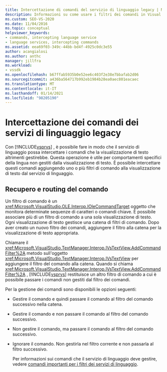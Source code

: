 ```yaml
---
title: Intercettazione di comandi del servizio di linguaggio legacy | Microsoft Docs
description: Informazioni su come usare i filtri dei comandi in Visual Studio per intercettare i comandi dei servizi di linguaggio legacy e aggiungere un comportamento specifico della lingua.
ms.custom: SEO-VS-2020
ms.date: 11/04/2016
ms.topic: conceptual
helpviewer_keywords:
- commands, intercepting language service
- language services, intercepting commands
ms.assetid: eea69f03-349c-44bb-bd4f-4925c0dc3e55
author: acangialosi
ms.author: anthc
manager: jillfra
ms.workload:
- vssdk
ms.openlocfilehash: b67ffab5935b0e52ee6c403f2e38e7bbafab2d06
ms.sourcegitcommit: a436ba564717b992eb1984b28ea0aec801eacaec
ms.translationtype: MT
ms.contentlocale: it-IT
ms.lasthandoff: 01/14/2021
ms.locfileid: "98205190"
---
```

# <a name="intercepting-legacy-language-service-commands"></a>Intercettazione dei comandi dei servizi di linguaggio legacy
Con [!INCLUDE[vsprvs](../../code-quality/includes/vsprvs_md.md)] , è possibile fare in modo che il servizio di linguaggio possa intercettare i comandi che la visualizzazione di testo altrimenti gestirebbe. Questa operazione è utile per comportamenti specifici della lingua non gestiti dalla visualizzazione di testo. È possibile intercettare questi comandi aggiungendo uno o più filtri di comando alla visualizzazione di testo dal servizio di linguaggio.

## <a name="getting-and-routing-the-command"></a>Recupero e routing del comando
 Un filtro di comando è un <xref:Microsoft.VisualStudio.OLE.Interop.IOleCommandTarget> oggetto che monitora determinate sequenze di caratteri o comandi chiave. È possibile associare più di un filtro di comando a una sola visualizzazione di testo. Ogni visualizzazione di testo gestisce una catena di filtri di comando. Dopo aver creato un nuovo filtro dei comandi, aggiungere il filtro alla catena per la visualizzazione di testo appropriata.

 Chiamare il <xref:Microsoft.VisualStudio.TextManager.Interop.IVsTextView.AddCommandFilter%2A> metodo sull'oggetto <xref:Microsoft.VisualStudio.TextManager.Interop.IVsTextView> per aggiungere il filtro del comando alla catena. Quando si chiama <xref:Microsoft.VisualStudio.TextManager.Interop.IVsTextView.AddCommandFilter%2A> , [!INCLUDE[vsprvs](../../code-quality/includes/vsprvs_md.md)] restituisce un altro filtro di comando a cui è possibile passare i comandi non gestiti dal filtro dei comandi.

 Per la gestione dei comandi sono disponibili le opzioni seguenti:

- Gestire il comando e quindi passare il comando al filtro del comando successivo nella catena.

- Gestire il comando e non passare il comando al filtro del comando successivo.

- Non gestire il comando, ma passare il comando al filtro del comando successivo.

- Ignorare il comando. Non gestirla nel filtro corrente e non passarla al filtro successivo.

  Per informazioni sui comandi che il servizio di linguaggio deve gestire, vedere [comandi importanti per i filtri dei servizi di linguaggio](../../extensibility/internals/important-commands-for-language-service-filters.md).
